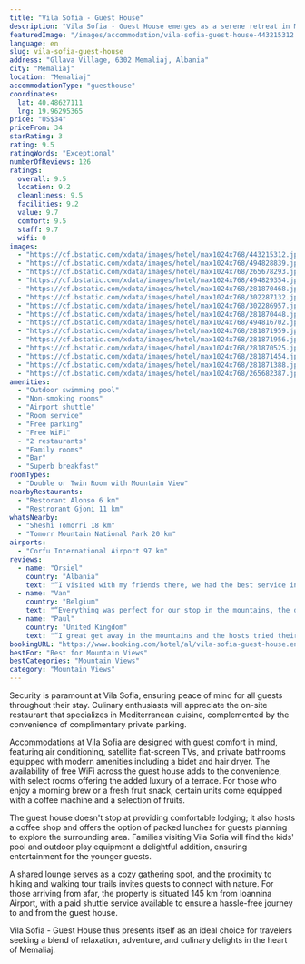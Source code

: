 ```yaml
---
title: "Vila Sofia - Guest House"
description: "Vila Sofia - Guest House emerges as a serene retreat in Memaliaj, offering a blend of comfort, security, and natural beauty."
featuredImage: "/images/accommodation/vila-sofia-guest-house-443215312.jpg"
language: en
slug: vila-sofia-guest-house
address: "Gllava Village, 6302 Memaliaj, Albania"
city: "Memaliaj"
location: "Memaliaj"
accommodationType: "guesthouse"
coordinates:
  lat: 40.48627111
  lng: 19.96295365
price: "US$34"
priceFrom: 34
starRating: 3
rating: 9.5
ratingWords: "Exceptional"
numberOfReviews: 126
ratings:
  overall: 9.5
  location: 9.2
  cleanliness: 9.5
  facilities: 9.2
  value: 9.7
  comfort: 9.5
  staff: 9.7
  wifi: 0
images:
  - "https://cf.bstatic.com/xdata/images/hotel/max1024x768/443215312.jpg?k=f21c7a127833062f58461e31b048225a32f335d4f23fabf51a9a5de40ab9b6cb&o=&hp=1"
  - "https://cf.bstatic.com/xdata/images/hotel/max1024x768/494828839.jpg?k=123678a5c696fcf9677a502a2282e9e8df1ca06267f0dbde53e2c0ec5ac840b4&o=&hp=1"
  - "https://cf.bstatic.com/xdata/images/hotel/max1024x768/265678293.jpg?k=9b81629253aa5788a28b74c96cd78fb3dd09e310982a78782cadc396499ed025&o=&hp=1"
  - "https://cf.bstatic.com/xdata/images/hotel/max1024x768/494829354.jpg?k=69d0acba094e9a632963da6b608b3709bdc7579538e3ed243da73301b96e7fc6&o=&hp=1"
  - "https://cf.bstatic.com/xdata/images/hotel/max1024x768/281870468.jpg?k=f27082964b9e663fc5bf61fe35b82412872082f0a28c7b2be0f7a56d3fe1d689&o=&hp=1"
  - "https://cf.bstatic.com/xdata/images/hotel/max1024x768/302287132.jpg?k=255c1403fb0c47a3b6c875cde338333a3a722912446d6d33223d44aafa7130f7&o=&hp=1"
  - "https://cf.bstatic.com/xdata/images/hotel/max1024x768/302286957.jpg?k=fea21331ddd244b53e94397564695f131d93afe6463caa7fef35a947496edaf3&o=&hp=1"
  - "https://cf.bstatic.com/xdata/images/hotel/max1024x768/281870448.jpg?k=72478bfd13351c068a54c0067249f4b57bb93cb49d0db8038b871ea3bb44b8ba&o=&hp=1"
  - "https://cf.bstatic.com/xdata/images/hotel/max1024x768/494816702.jpg?k=5fc1117859e1d7b212abe9fdf048e3d869f7b1e48f0240e3bb28e9e0d50b1fef&o=&hp=1"
  - "https://cf.bstatic.com/xdata/images/hotel/max1024x768/281871959.jpg?k=3ccdd8edc99f7c164e890df5bbd250cf1d6e8c98cf50310e5de7dc099eed8698&o=&hp=1"
  - "https://cf.bstatic.com/xdata/images/hotel/max1024x768/281871956.jpg?k=98aaae602df67e4eca80cd19e6ffe1a9f5a7c5636bb5bd10c82f88c8fb00728f&o=&hp=1"
  - "https://cf.bstatic.com/xdata/images/hotel/max1024x768/281870525.jpg?k=938d5709458d15fd5e9a54034e68ea0a90ef35c8a14bd8eaf8396887789c30f6&o=&hp=1"
  - "https://cf.bstatic.com/xdata/images/hotel/max1024x768/281871454.jpg?k=73fa3aa3aa8878b922e8b89ffecbb448acea469b631e81dd31e0d97781964647&o=&hp=1"
  - "https://cf.bstatic.com/xdata/images/hotel/max1024x768/281871388.jpg?k=944decabeac93d903d5e8301d40bb69f6cd88b4fee1a35303d77be9881ccfb3e&o=&hp=1"
  - "https://cf.bstatic.com/xdata/images/hotel/max1024x768/265682387.jpg?k=606b65b5787af159262bd58e766f7d23823f90401ff78b903f9e042ba4b69c57&o=&hp=1"
amenities:
  - "Outdoor swimming pool"
  - "Non-smoking rooms"
  - "Airport shuttle"
  - "Room service"
  - "Free parking"
  - "Free WiFi"
  - "2 restaurants"
  - "Family rooms"
  - "Bar"
  - "Superb breakfast"
roomTypes:
  - "Double or Twin Room with Mountain View"
nearbyRestaurants:
  - "Restorant Alonso 6 km"
  - "Restrorant Gjoni 11 km"
whatsNearby:
  - "Sheshi Tomorri 18 km"
  - "Tomorr Mountain National Park 20 km"
airports:
  - "Corfu International Airport 97 km"
reviews:
  - name: "Orsiel"
    country: "Albania"
    text: "“I visited with my friends there, we had the best service in the whole Albania. My foreign friends were really impressed with the service and the understanding. Thanks for everything”"
  - name: "Van"
    country: "Belgium"
    text: "“Everything was perfect for our stop in the mountains, the diner and breakfast and the coffee were great. The staff was very friendly ans entertaining. The room was very clean and comfortable. The bed/matrass was the best of our 5 stays in Albania!...”"
  - name: "Paul"
    country: "United Kingdom"
    text: "“I great get away in the mountains and the hosts tried their best to accommodate me without a car! The drive up and down itself is an adventure.”"
bookingURL: "https://www.booking.com/hotel/al/vila-sofia-guest-house.en-gb.html?aid=8035640"
bestFor: "Best for Mountain Views"
bestCategories: "Mountain Views"
category: "Mountain Views"
---
```


Security is paramount at Vila Sofia, ensuring peace of mind for all guests throughout their stay. Culinary enthusiasts will appreciate the on-site restaurant that specializes in Mediterranean cuisine, complemented by the convenience of complimentary private parking.

Accommodations at Vila Sofia are designed with guest comfort in mind, featuring air conditioning, satellite flat-screen TVs, and private bathrooms equipped with modern amenities including a bidet and hair dryer. The availability of free WiFi across the guest house adds to the convenience, with select rooms offering the added luxury of a terrace. For those who enjoy a morning brew or a fresh fruit snack, certain units come equipped with a coffee machine and a selection of fruits.

The guest house doesn't stop at providing comfortable lodging; it also hosts a coffee shop and offers the option of packed lunches for guests planning to explore the surrounding area. Families visiting Vila Sofia will find the kids' pool and outdoor play equipment a delightful addition, ensuring entertainment for the younger guests.

A shared lounge serves as a cozy gathering spot, and the proximity to hiking and walking tour trails invites guests to connect with nature. For those arriving from afar, the property is situated 145 km from Ioannina Airport, with a paid shuttle service available to ensure a hassle-free journey to and from the guest house.

Vila Sofia - Guest House thus presents itself as an ideal choice for travelers seeking a blend of relaxation, adventure, and culinary delights in the heart of Memaliaj.